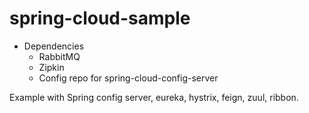 # spring-cloud-sample

- Dependencies
   - RabbitMQ
   - Zipkin
   - Config repo for spring-cloud-config-server
   
Example with Spring config server, eureka, hystrix, feign, zuul, ribbon. 
